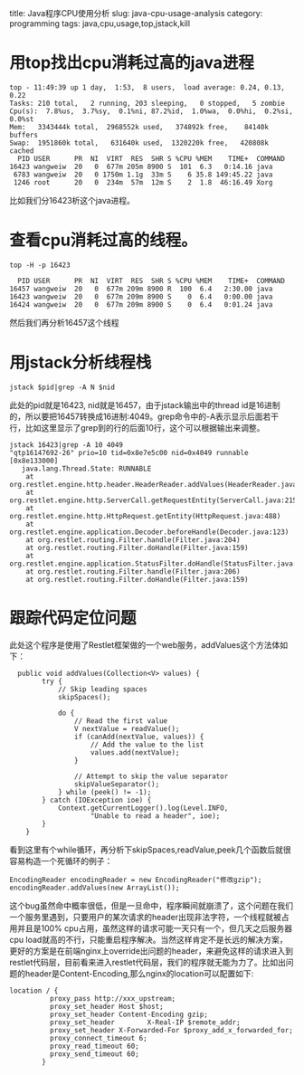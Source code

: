 title: Java程序CPU使用分析
slug: java-cpu-usage-analysis
category: programming
tags: java,cpu,usage,top,jstack,kill

# 用top找出cpu消耗过高的java进程



	top - 11:49:39 up 1 day,  1:53,  8 users,  load average: 0.24, 0.13, 0.22
	Tasks: 210 total,   2 running, 203 sleeping,   0 stopped,   5 zombie
	Cpu(s):  7.8%us,  3.7%sy,  0.1%ni, 87.2%id,  1.0%wa,  0.0%hi,  0.2%si,  0.0%st
	Mem:   3343444k total,  2968552k used,   374892k free,    84140k buffers
	Swap:  1951860k total,   631640k used,  1320220k free,   420808k cached
	  PID USER      PR  NI  VIRT  RES  SHR S %CPU %MEM    TIME+  COMMAND
	16423 wangweiw  20   0  677m 205m 8900 S  101  6.3   0:14.16 java
	 6783 wangweiw  20   0 1750m 1.1g  33m S    6 35.8 149:45.22 java
	 1246 root      20   0  234m  57m  12m S    2  1.8  46:16.49 Xorg

比如我们分16423析这个java进程。
# 查看cpu消耗过高的线程。
	
	top -H -p 16423

	  PID USER      PR  NI  VIRT  RES  SHR S %CPU %MEM    TIME+  COMMAND
	16457 wangweiw  20   0  677m 209m 8900 R  100  6.4   2:30.00 java
	16423 wangweiw  20   0  677m 209m 8900 S    0  6.4   0:00.00 java
	16424 wangweiw  20   0  677m 209m 8900 S    0  6.4   0:01.24 java

然后我们再分析16457这个线程

# 用jstack分析线程栈
	jstack $pid|grep -A N $nid
此处的pid就是16423, nid就是16457，由于jstack输出中的thread id是16进制的，所以要把16457转换成16进制:4049。grep命令中的-A表示显示后面若干行，比如这里显示了grep到的行的后面10行，这个可以根据输出来调整。

	jstack 16423|grep -A 10 4049
	"qtp16147692-26" prio=10 tid=0x8e7e5c00 nid=0x4049 runnable [0x8e133000]
	   java.lang.Thread.State: RUNNABLE
		at org.restlet.engine.http.header.HeaderReader.addValues(HeaderReader.java:254)
		at org.restlet.engine.http.ServerCall.getRequestEntity(ServerCall.java:215)
		at org.restlet.engine.http.HttpRequest.getEntity(HttpRequest.java:488)
		at org.restlet.engine.application.Decoder.beforeHandle(Decoder.java:123)
		at org.restlet.routing.Filter.handle(Filter.java:204)
		at org.restlet.routing.Filter.doHandle(Filter.java:159)
		at org.restlet.engine.application.StatusFilter.doHandle(StatusFilter.java:155)
		at org.restlet.routing.Filter.handle(Filter.java:206)
		at org.restlet.routing.Filter.doHandle(Filter.java:159)

# 跟踪代码定位问题
此处这个程序是使用了Restlet框架做的一个web服务，addValues这个方法体如下：

	  public void addValues(Collection<V> values) {
	        try {
	            // Skip leading spaces
	            skipSpaces();
	
	            do {
	                // Read the first value
	                V nextValue = readValue();
	                if (canAdd(nextValue, values)) {
	                    // Add the value to the list
	                    values.add(nextValue);
	                }
	
	                // Attempt to skip the value separator
	                skipValueSeparator();
	            } while (peek() != -1);
	        } catch (IOException ioe) {
	            Context.getCurrentLogger().log(Level.INFO,
	                    "Unable to read a header", ioe);
	        }
	    }

看到这里有个while循环，再分析下skipSpaces,readValue,peek几个函数后就很容易构造一个死循环的例子：
	
	EncodingReader encodingReader = new EncodingReader("修改gzip");
	encodingReader.addValues(new ArrayList());

这个bug虽然命中概率很低，但是一旦命中，程序瞬间就崩溃了，这个问题在我们一个服务里遇到，只要用户的某次请求的header出现非法字符，一个线程就被占用并且是100% cpu占用，虽然这样的请求可能一天只有一个，但几天之后服务器cpu load就高的不行，只能重启程序解决。当然这样肯定不是长远的解决方案，更好的方案是在前端nginx上override出问题的header，来避免这样的请求进入到restlet代码层，目前看来进入restlet代码层，我们的程序就无能为力了。比如出问题的header是Content-Encoding,那么nginx的location可以配置如下:

	location / {
	          proxy_pass http://xxx_upstream;
	          proxy_set_header Host $host;
	          proxy_set_header Content-Encoding gzip;
	          proxy_set_header        X-Real-IP $remote_addr;
	          proxy_set_header X-Forwarded-For $proxy_add_x_forwarded_for;
	          proxy_connect_timeout 6;
	          proxy_read_timeout 60;
	          proxy_send_timeout 60;
	        }

